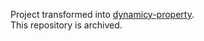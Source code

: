 Project transformed into [dynamicy-property](https://github.com/ru-fix/dynamic-property).  
This repository is archived. 
